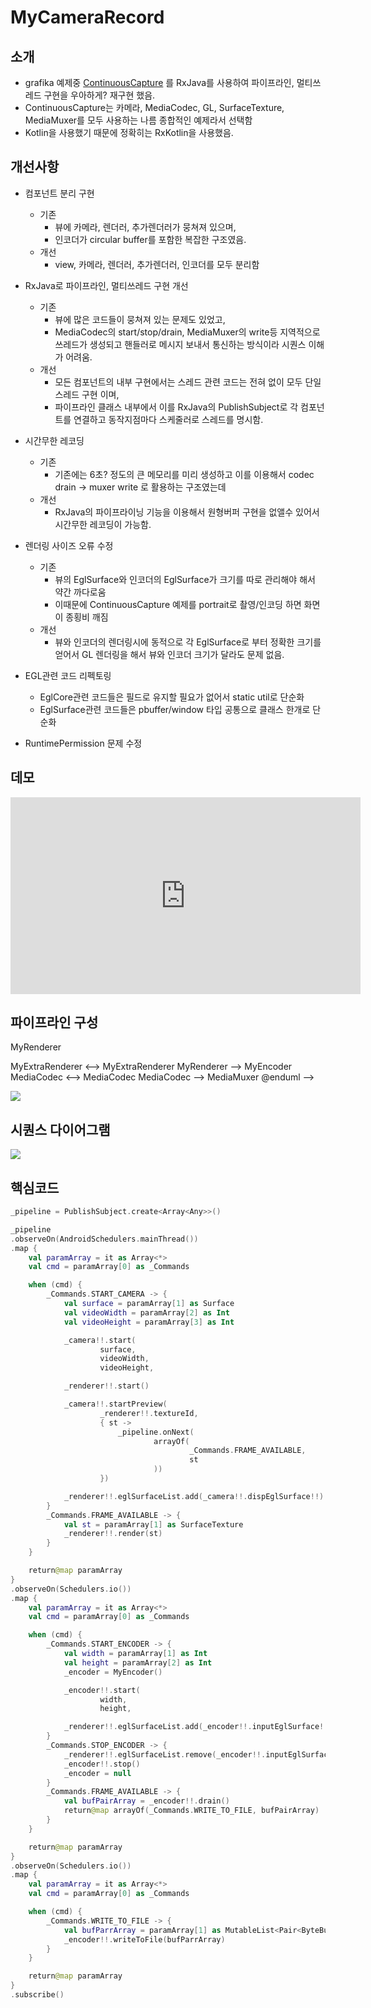 # MyCameraRecord

## 소개

- grafika 예제중 [ContinuousCapture](https://github.com/google/grafika/blob/master/app/src/main/java/com/android/grafika/ContinuousCaptureActivity.java) 를 RxJava를 사용하여 파이프라인, 멀티쓰레드 구현을 우아하게? 재구현 했음.
- ContinuousCapture는 카메라, MediaCodec, GL, SurfaceTexture, MediaMuxer를 모두 사용하는 나름 종합적인 예제라서 선택함
- Kotlin을 사용했기 때문에 정확히는 RxKotlin을 사용했음.



## 개선사항

- 컴포넌트 분리 구현

    - 기존 
        - 뷰에 카메라, 렌더러, 추가렌더러가 뭉쳐져 있으며, 
        - 인코더가 circular buffer를 포함한 복잡한 구조였음.
    - 개선
        - view, 카메라, 렌더러, 추가렌더러, 인코더를 모두 분리함

- RxJava로 파이프라인, 멀티쓰레드 구현 개선

    - 기존
        - 뷰에 많은 코드들이 뭉쳐져 있는 문제도 있었고,
        - MediaCodec의 start/stop/drain, MediaMuxer의 write등 지역적으로 쓰레드가 생성되고 핸들러로 메시지 보내서 통신하는 방식이라 시퀀스 이해가 어려움.
    - 개선
        - 모든 컴포넌트의 내부 구현에서는 스레드 관련 코드는 전혀 없이 모두 단일스레드 구현 이며,
        - 파이프라인 클래스 내부에서 이를 RxJava의 PublishSubject로 각 컴포넌트를 연결하고 동작지점마다 스케줄러로 스레드를 명시함.

- 시간무한 레코딩

    - 기존
        - 기존에는 6초? 정도의 큰 메모리를 미리 생성하고 이를 이용해서 codec drain -> muxer write 로 활용하는 구조였는데
    - 개선
        - RxJava의 파이프라이닝 기능을 이용해서 원형버퍼 구현을 없앨수 있어서 시간무한 레코딩이 가능함.

- 렌더링 사이즈 오류 수정

    - 기존
        - 뷰의 EglSurface와 인코더의 EglSurface가 크기를 따로 관리해야 해서 약간 까다로움
        - 이때문에 ContinuousCapture 예제를 portrait로 촬영/인코딩 하면 화면이 종횡비 깨짐
    - 개선
        - 뷰와 인코더의 렌더링시에 동적으로 각 EglSurface로 부터 정확한 크기를 얻어서 GL 렌더링을 해서 뷰와 인코더 크기가 달라도 문제 없음.

- EGL관련 코드 리펙토링

    - EglCore관련 코드들은 필드로 유지할 필요가 없어서 static util로 단순화
    - EglSurface관련 코드들은 pbuffer/window 타입 공통으로 클래스 한개로 단순화

- RuntimePermission 문제 수정

    


## 데모

<iframe width="560" height="315" src="https://www.youtube.com/embed/dNJWjYlF2uc" frameborder="0" allow="accelerometer; autoplay; encrypted-media; gyroscope; picture-in-picture" allowfullscreen></iframe>

## 파이프라인 구성

<!--
@startuml

rectangle MyPipeLine {
	rectangle MyCamera {
	}
	rectangle MyRenderer {
		collections MyExtraRenderer
	}
	rectangle MyEncoder {
		rectangle MediaCodec
    	rectangle MediaMuxer
	}
}

MyCamera --> MyRenderer
MyExtraRenderer <--> MyExtraRenderer
MyRenderer --> MyEncoder
MediaCodec <--> MediaCodec
MediaCodec --> MediaMuxer
@enduml
-->

![](https://i.postimg.cc/8PpBwff9/screenshot-13.png)

## 시퀀스 다이어그램



<!--
@startuml
participant MyCameraRecordActivity
participant MyPipeLine
participant "MyPipeLine::_pipeline" as _pipeline
participant MyCamera
participant MyRenderer
participant MyExtraRenderer
participant MyEncoder

== _camera_start ==

MyCameraRecordActivity -> MyPipeLine : startCamera
MyPipeLine -> _pipeline : onNext(START_CAMERA, ...)
_pipeline -> MyCamera : 생성
_pipeline -> MyRenderer : 생성
_pipeline -> MyRenderer : add(MyExtraRenderer 생성)
_pipeline -> MyCamera : start
_pipeline -> MyRenderer : eglSurfaceList.add(camera.dispEglSurface)
_pipeline -> MyRenderer : start
_pipeline -> MyCamera : startPreview

MyCamera -> MyPipeLine : onFrameAvailable
MyPipeLine -> _pipeline : onNext(FRAME_AVAILABLE, st)
_pipeline -> MyRenderer : render(st)
MyRenderer -> MyExtraRenderer : render(w, h, frameNum)

== _record_start ==

MyCameraRecordActivity -> MyPipeLine : startEncoder
MyPipeLine -> _pipeline : onNext(START_ENCODER, ...)
_pipeline -> MyEncoder : 생성
_pipeline -> MyEncoder : start
_pipeline -> MyRenderer : eglSurfaceList.add(encoder.inputEglSurface)
MyCamera -> MyPipeLine : onFrameAvailable
MyPipeLine -> _pipeline : onNext(FRAME_AVAILABLE, st)
_pipeline -> MyEncoder : drain
_pipeline -> _pipeline : onNext(WRITE_TO_FILE, bufPairArray)
_pipeline -> MyEncoder : writeToFile(bufParrArray)

@enduml
-->


![](https://i.postimg.cc/nzg7xTHw/screenshot-13.png)

## 핵심코드

```kotlin
_pipeline = PublishSubject.create<Array<Any>>()

_pipeline
.observeOn(AndroidSchedulers.mainThread())
.map {
    val paramArray = it as Array<*>
    val cmd = paramArray[0] as _Commands

    when (cmd) {
        _Commands.START_CAMERA -> {
            val surface = paramArray[1] as Surface
            val videoWidth = paramArray[2] as Int
            val videoHeight = paramArray[3] as Int

            _camera!!.start(
                    surface,
                    videoWidth,
                    videoHeight,

            _renderer!!.start()

            _camera!!.startPreview(
                    _renderer!!.textureId,
                    { st ->
                        _pipeline.onNext(
                                arrayOf(
                                        _Commands.FRAME_AVAILABLE,
                                        st
                                ))
                    })

            _renderer!!.eglSurfaceList.add(_camera!!.dispEglSurface!!)
        }
        _Commands.FRAME_AVAILABLE -> {
            val st = paramArray[1] as SurfaceTexture
            _renderer!!.render(st)
        }
    }

    return@map paramArray
}
.observeOn(Schedulers.io())
.map {
    val paramArray = it as Array<*>
    val cmd = paramArray[0] as _Commands

    when (cmd) {
        _Commands.START_ENCODER -> {
            val width = paramArray[1] as Int
            val height = paramArray[2] as Int
            _encoder = MyEncoder()

            _encoder!!.start(
                    width,
                    height,

            _renderer!!.eglSurfaceList.add(_encoder!!.inputEglSurface!!)
        }
        _Commands.STOP_ENCODER -> {
            _renderer!!.eglSurfaceList.remove(_encoder!!.inputEglSurface)
            _encoder!!.stop()
            _encoder = null
        }
        _Commands.FRAME_AVAILABLE -> {
            val bufPairArray = _encoder!!.drain()
            return@map arrayOf(_Commands.WRITE_TO_FILE, bufPairArray)
        }
    }

    return@map paramArray
}
.observeOn(Schedulers.io())
.map {
    val paramArray = it as Array<*>
    val cmd = paramArray[0] as _Commands

    when (cmd) {
        _Commands.WRITE_TO_FILE -> {
            val bufParrArray = paramArray[1] as MutableList<Pair<ByteBuffer, MediaCodec.BufferInfo>>
            _encoder!!.writeToFile(bufParrArray)
        }
    }

    return@map paramArray
}
.subscribe()
```
